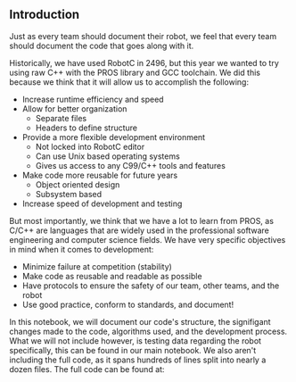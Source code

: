 ## Introduction
Just as every team should document their robot, we feel that every team should document the code that goes along with it.

Historically, we have used RobotC in 2496, but this year we wanted to try using raw C++ with the PROS library and GCC toolchain. We did this because we think that it will allow us to accomplish the following:

- Increase runtime efficiency and speed
- Allow for better organization
  - Separate files
  - Headers to define structure
- Provide a more flexible development environment
  - Not locked into RobotC editor
  - Can use Unix based operating systems
  - Gives us access to any C99/C++ tools and features
- Make code more reusable for future years
  - Object oriented design
  - Subsystem based
- Increase speed of development and testing

But most importantly, we think that we have a lot to learn from PROS, as C/C++ are languages that are widely used in the professional software engineering and computer science fields. We have very specific objectives in mind when it comes to development:
 - Minimize failure at competition (stability)
 - Make code as reusable and readable as possible
 - Have protocols to ensure the safety of our team, other teams, and the robot
 - Use good practice, conform to standards, and document!

In this notebook, we will document our code's structure, the signifigant changes made to the code, algorithms used, and the development process. What we will not include however, is testing data regarding the robot specifically, this can be found in our main notebook. We also aren't including the full code, as it spans hundreds of lines split into nearly a dozen files. The full code can be found at:
